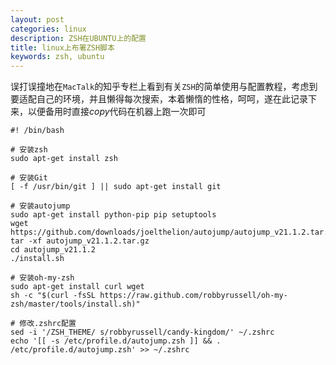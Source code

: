 ```yaml
---
layout: post
categories: linux
description: ZSH在UBUNTU上的配置 
title: linux上布署ZSH脚本
keywords: zsh, ubuntu
---
```



误打误撞地在`MacTalk`的知乎专栏上看到有关`ZSH`的简单使用与配置教程，考虑到要适配自己的环境，并且懒得每次搜索，本着懒惰的性格，呵呵，遂在此记录下来，以便备用时直接*copy*代码在机器上跑一次即可

<!-- more -->

```shell
#! /bin/bash

# 安装zsh
sudo apt-get install zsh

# 安装Git
[ -f /usr/bin/git ] || sudo apt-get install git

# 安装autojump
sudo apt-get install python-pip pip setuptools
wget https://github.com/downloads/joelthelion/autojump/autojump_v21.1.2.tar.gz
tar -xf autojump_v21.1.2.tar.gz
cd autojump_v21.1.2
./install.sh

# 安装oh-my-zsh
sudo apt-get install curl wget
sh -c "$(curl -fsSL https://raw.github.com/robbyrussell/oh-my-zsh/master/tools/install.sh)"

# 修改.zshrc配置
sed -i '/ZSH_THEME/ s/robbyrussell/candy-kingdom/' ~/.zshrc
echo '[[ -s /etc/profile.d/autojump.zsh ]] && . /etc/profile.d/autojump.zsh' >> ~/.zshrc
```

